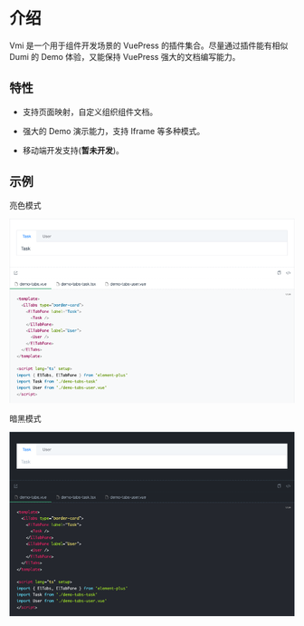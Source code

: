 # 介绍

Vmi 是一个用于组件开发场景的 VuePress 的插件集合。尽量通过插件能有相似 Dumi 的 Demo 体验，又能保持 VuePress 强大的文档编写能力。

## 特性

- 支持页面映射，自定义组织组件文档。

- 强大的 Demo 演示能力，支持 Iframe 等多种模式。

- 移动端开发支持(**暂未开发**)。

## 示例

亮色模式

![light](/demos/light.png)

暗黑模式

![dark](/demos/dark.png)
